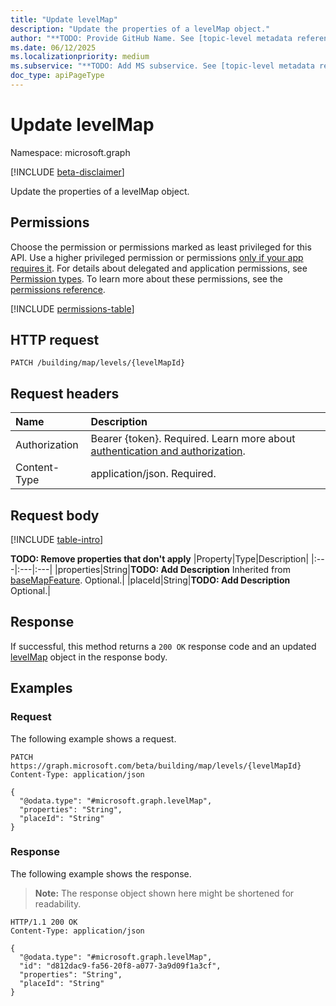 ```yaml
---
title: "Update levelMap"
description: "Update the properties of a levelMap object."
author: "**TODO: Provide GitHub Name. See [topic-level metadata reference](https://eng.ms/docs/products/microsoft-graph-service/microsoft-graph/document-apis/metadata)**"
ms.date: 06/12/2025
ms.localizationpriority: medium
ms.subservice: "**TODO: Add MS subservice. See [topic-level metadata reference](https://eng.ms/docs/products/microsoft-graph-service/microsoft-graph/document-apis/metadata)**"
doc_type: apiPageType
---
```


# Update levelMap

Namespace: microsoft.graph

[!INCLUDE [beta-disclaimer](../../includes/beta-disclaimer.md)]

Update the properties of a levelMap object.

## Permissions

Choose the permission or permissions marked as least privileged for this API. Use a higher privileged permission or permissions [only if your app requires it](/graph/permissions-overview#best-practices-for-using-microsoft-graph-permissions). For details about delegated and application permissions, see [Permission types](/graph/permissions-overview#permission-types). To learn more about these permissions, see the [permissions reference](/graph/permissions-reference).

<!-- {
  "blockType": "permissions",
  "name": "levelmap-update-permissions"
}
-->
[!INCLUDE [permissions-table](../includes/permissions/levelmap-update-permissions.md)]

## HTTP request

<!-- {
  "blockType": "ignored"
}
-->
``` http
PATCH /building/map/levels/{levelMapId}
```

## Request headers

|Name|Description|
|:---|:---|
|Authorization|Bearer {token}. Required. Learn more about [authentication and authorization](/graph/auth/auth-concepts).|
|Content-Type|application/json. Required.|

## Request body

[!INCLUDE [table-intro](../../includes/update-property-table-intro.md)]


**TODO: Remove properties that don't apply**
|Property|Type|Description|
|:---|:---|:---|
|properties|String|**TODO: Add Description** Inherited from [baseMapFeature](../resources/basemapfeature.md). Optional.|
|placeId|String|**TODO: Add Description** Optional.|



## Response

If successful, this method returns a `200 OK` response code and an updated [levelMap](../resources/levelmap.md) object in the response body.

## Examples

### Request

The following example shows a request.
<!-- {
  "blockType": "request",
  "name": "update_levelmap"
}
-->
``` http
PATCH https://graph.microsoft.com/beta/building/map/levels/{levelMapId}
Content-Type: application/json

{
  "@odata.type": "#microsoft.graph.levelMap",
  "properties": "String",
  "placeId": "String"
}
```


### Response

The following example shows the response.
>**Note:** The response object shown here might be shortened for readability.
<!-- {
  "blockType": "response",
  "truncated": true
}
-->
``` http
HTTP/1.1 200 OK
Content-Type: application/json

{
  "@odata.type": "#microsoft.graph.levelMap",
  "id": "d812dac9-fa56-20f8-a077-3a9d09f1a3cf",
  "properties": "String",
  "placeId": "String"
}
```

